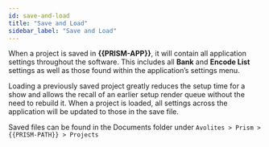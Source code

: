 ```yaml
---
id: save-and-load
title: "Save and Load"
sidebar_label: "Save and Load"
---
```


When a project is saved in **{{PRISM-APP}}**, it will contain all application settings throughout the software. This includes all **Bank** and **Encode List** settings as well as those found within the application’s settings menu.

Loading a previously saved project greatly reduces the setup time for a show and allows the recall of an earlier setup render queue without the need to rebuild it. When a project is loaded, all settings across the application will be updated to those in the save file.

Saved files can be found in the Documents folder under `Avolites > Prism > {{PRISM-PATH}} > Projects`
